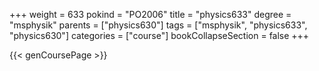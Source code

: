 +++
weight = 633
pokind = "PO2006"
title = "physics633"
degree = "msphysik"
parents = ["physics630"]
tags = ["msphysik", "physics633", "physics630"]
categories = ["course"]
bookCollapseSection = false
+++

{{< genCoursePage >}}
